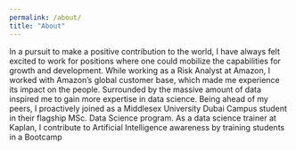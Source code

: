 ```yaml
---
permalink: /about/
title: "About"
---
```


In a pursuit to make a positive contribution to the world, I have always felt excited to work for positions 
where one could mobilize the capabilities for growth and development. While working as a Risk Analyst 
at Amazon, I worked with Amazon’s global customer base, which made me experience its impact on the 
people. Surrounded by the massive amount of data inspired me to gain more expertise in data science. 
Being ahead of my peers, I proactively joined as a Middlesex University Dubai Campus student in their 
flagship MSc. Data Science program. As a data science trainer at Kaplan, I contribute to Artificial 
Intelligence awareness by training students in a Bootcamp